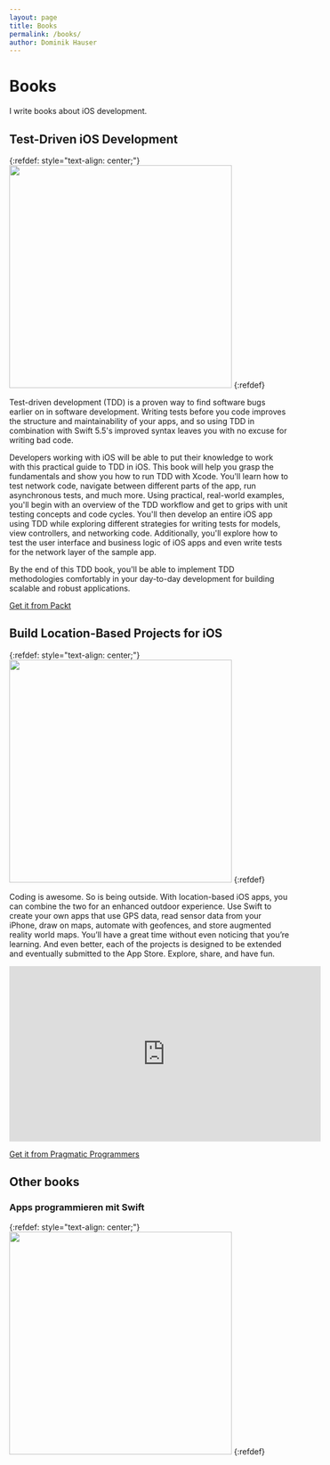 ```yaml
---
layout: page
title: Books
permalink: /books/
author: Dominik Hauser
---
```


# Books

I write books about iOS development.

## Test-Driven iOS Development

{:refdef: style="text-align: center;"}
<img src="../assets/general/tdd.png" width="400"/>
{:refdef}

Test-driven development (TDD) is a proven way to find software bugs earlier on in software development. Writing tests before you code improves the structure and maintainability of your apps, and so using TDD in combination with Swift 5.5's improved syntax leaves you with no excuse for writing bad code.

Developers working with iOS will be able to put their knowledge to work with this practical guide to TDD in iOS. This book will help you grasp the fundamentals and show you how to run TDD with Xcode. You'll learn how to test network code, navigate between different parts of the app, run asynchronous tests, and much more. Using practical, real-world examples, you'll begin with an overview of the TDD workflow and get to grips with unit testing concepts and code cycles. You'll then develop an entire iOS app using TDD while exploring different strategies for writing tests for models, view controllers, and networking code. Additionally, you'll explore how to test the user interface and business logic of iOS apps and even write tests for the network layer of the sample app.

By the end of this TDD book, you'll be able to implement TDD methodologies comfortably in your day-to-day development for building scalable and robust applications.

[Get it from
Packt](https://www.packtpub.com/product/test-driven-ios-development-with-swift/9781803232485)

## Build Location-Based Projects for iOS

{:refdef: style="text-align: center;"}
<img src="../assets/general/build_location_based_projects.jpg" width="400"/>
{:refdef}

Coding is awesome. So is being outside. With location-based iOS apps, you can combine the two for an enhanced outdoor experience. Use Swift to create your own apps that use GPS data, read sensor data from your iPhone, draw on maps, automate with geofences, and store augmented reality world maps. You’ll have a great time without even noticing that you’re learning. And even better, each of the projects is designed to be extended and eventually submitted to the App Store. Explore, share, and have fun.

<iframe width="560" height="315" src="https://www.youtube.com/embed/f0R7njb4l-Q" frameborder="0" allow="accelerometer; autoplay; encrypted-media; gyroscope; picture-in-picture" allowfullscreen></iframe>

[Get it from Pragmatic Programmers](https://pragprog.com/titles/dhios/)

## Other books

### Apps programmieren mit Swift

{:refdef: style="text-align: center;"}
<img src="../assets/general/app_programmieren_mit_swift.png" width="400"/>
{:refdef}


